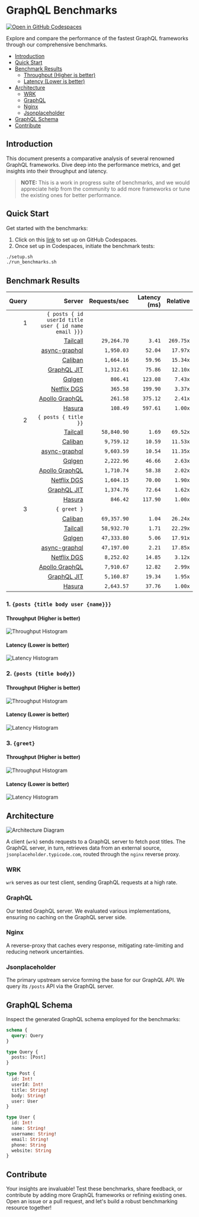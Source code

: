 # GraphQL Benchmarks <!-- omit from toc -->

[![Open in GitHub Codespaces](https://github.com/codespaces/badge.svg)](https://codespaces.new/tailcallhq/graphql-benchmarks)

Explore and compare the performance of the fastest GraphQL frameworks through our comprehensive benchmarks.

- [Introduction](#introduction)
- [Quick Start](#quick-start)
- [Benchmark Results](#benchmark-results)
  - [Throughput (Higher is better)](#throughput-higher-is-better)
  - [Latency (Lower is better)](#latency-lower-is-better)
- [Architecture](#architecture)
  - [WRK](#wrk)
  - [GraphQL](#graphql)
  - [Nginx](#nginx)
  - [Jsonplaceholder](#jsonplaceholder)
- [GraphQL Schema](#graphql-schema)
- [Contribute](#contribute)

[Tailcall]: https://github.com/tailcallhq/tailcall
[Gqlgen]: https://github.com/99designs/gqlgen
[Apollo GraphQL]: https://github.com/apollographql/apollo-server
[Netflix DGS]: https://github.com/netflix/dgs-framework
[Caliban]: https://github.com/ghostdogpr/caliban
[async-graphql]: https://github.com/async-graphql/async-graphql
[Hasura]: https://github.com/hasura/graphql-engine
[GraphQL JIT]: https://github.com/zalando-incubator/graphql-jit

## Introduction

This document presents a comparative analysis of several renowned GraphQL frameworks. Dive deep into the performance metrics, and get insights into their throughput and latency.

> **NOTE:** This is a work in progress suite of benchmarks, and we would appreciate help from the community to add more frameworks or tune the existing ones for better performance.

## Quick Start

Get started with the benchmarks:

1. Click on this [link](https://codespaces.new/tailcallhq/graphql-benchmarks) to set up on GitHub Codespaces.
2. Once set up in Codespaces, initiate the benchmark tests:

```bash
./setup.sh
./run_benchmarks.sh
```

## Benchmark Results

<!-- PERFORMANCE_RESULTS_START -->

| Query | Server | Requests/sec | Latency (ms) | Relative |
|-------:|--------:|--------------:|--------------:|---------:|
| 1 | `{ posts { id userId title user { id name email }}}` |
|| [Tailcall] | `29,264.70` | `3.41` | `269.75x` |
|| [async-graphql] | `1,950.03` | `52.04` | `17.97x` |
|| [Caliban] | `1,664.16` | `59.96` | `15.34x` |
|| [GraphQL JIT] | `1,312.61` | `75.86` | `12.10x` |
|| [Gqlgen] | `806.41` | `123.08` | `7.43x` |
|| [Netflix DGS] | `365.58` | `199.90` | `3.37x` |
|| [Apollo GraphQL] | `261.58` | `375.12` | `2.41x` |
|| [Hasura] | `108.49` | `597.61` | `1.00x` |
| 2 | `{ posts { title }}` |
|| [Tailcall] | `58,840.90` | `1.69` | `69.52x` |
|| [Caliban] | `9,759.12` | `10.59` | `11.53x` |
|| [async-graphql] | `9,603.59` | `10.54` | `11.35x` |
|| [Gqlgen] | `2,222.96` | `46.66` | `2.63x` |
|| [Apollo GraphQL] | `1,710.74` | `58.38` | `2.02x` |
|| [Netflix DGS] | `1,604.15` | `70.00` | `1.90x` |
|| [GraphQL JIT] | `1,374.76` | `72.64` | `1.62x` |
|| [Hasura] | `846.42` | `117.90` | `1.00x` |
| 3 | `{ greet }` |
|| [Caliban] | `69,357.90` | `1.04` | `26.24x` |
|| [Tailcall] | `58,932.70` | `1.71` | `22.29x` |
|| [Gqlgen] | `47,333.80` | `5.06` | `17.91x` |
|| [async-graphql] | `47,197.00` | `2.21` | `17.85x` |
|| [Netflix DGS] | `8,252.02` | `14.85` | `3.12x` |
|| [Apollo GraphQL] | `7,910.67` | `12.82` | `2.99x` |
|| [GraphQL JIT] | `5,160.87` | `19.34` | `1.95x` |
|| [Hasura] | `2,643.57` | `37.76` | `1.00x` |

<!-- PERFORMANCE_RESULTS_END -->



### 1. `{posts {title body user {name}}}`
#### Throughput (Higher is better)

![Throughput Histogram](assets/req_sec_histogram1.png)

#### Latency (Lower is better)

![Latency Histogram](assets/latency_histogram1.png)

### 2. `{posts {title body}}`
#### Throughput (Higher is better)

![Throughput Histogram](assets/req_sec_histogram2.png)

#### Latency (Lower is better)

![Latency Histogram](assets/latency_histogram2.png)

### 3. `{greet}`
#### Throughput (Higher is better)

![Throughput Histogram](assets/req_sec_histogram3.png)

#### Latency (Lower is better)

![Latency Histogram](assets/latency_histogram3.png)

## Architecture

![Architecture Diagram](assets/architecture.png)

A client (`wrk`) sends requests to a GraphQL server to fetch post titles. The GraphQL server, in turn, retrieves data from an external source, `jsonplaceholder.typicode.com`, routed through the `nginx` reverse proxy.

### WRK

`wrk` serves as our test client, sending GraphQL requests at a high rate.

### GraphQL

Our tested GraphQL server. We evaluated various implementations, ensuring no caching on the GraphQL server side.

### Nginx

A reverse-proxy that caches every response, mitigating rate-limiting and reducing network uncertainties.

### Jsonplaceholder

The primary upstream service forming the base for our GraphQL API. We query its `/posts` API via the GraphQL server.

## GraphQL Schema

Inspect the generated GraphQL schema employed for the benchmarks:

```graphql
schema {
  query: Query
}

type Query {
  posts: [Post]
}

type Post {
  id: Int!
  userId: Int!
  title: String!
  body: String!
  user: User
}

type User {
  id: Int!
  name: String!
  username: String!
  email: String!
  phone: String
  website: String
}
```

## Contribute

Your insights are invaluable! Test these benchmarks, share feedback, or contribute by adding more GraphQL frameworks or refining existing ones. Open an issue or a pull request, and let's build a robust benchmarking resource together!
